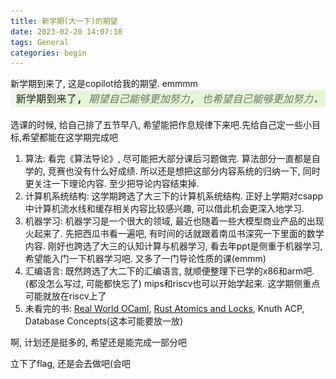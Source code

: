 ```yaml
---
title: 新学期(大一下)的期望
date: 2023-02-20 14:07:18
tags: General
categories: begin
---
```


新学期到来了, 这是copilot给我的期望. emmmm
![](https://raw.githubusercontent.com/silver-ymz/image/master/macbook-air/202302201409062.png)

选课的时候, 给自己排了五节早八, 希望能把作息规律下来吧.先给自己定一些小目标,希望都能在这学期完成吧

1. 算法: 看完《算法导论》, 尽可能把大部分课后习题做完. 算法部分一直都是自学的, 竞赛也没有什么好成绩. 所以还是想把这部分内容系统的归纳一下, 同时更关注一下理论内容. 至少把导论内容结束掉.
2. 计算机系统结构: 这学期跨选了大三下的计算机系统结构. 正好上学期对csapp中计算机流水线和缓存相关内容比较感兴趣, 可以借此机会更深入地学习. 
3. 机器学习: 机器学习是一个很大的领域, 最近也随着一些大模型商业产品的出现火起来了. 先把西瓜书看一遍吧, 有时间的话就跟着南瓜书深究一下里面的数学内容. 刚好也跨选了大三的认知计算与机器学习, 看去年ppt是侧重于机器学习, 希望能入门一下机器学习吧. 又多了一门导论性质的课(emmm)
4. 汇编语言: 既然跨选了大二下的汇编语言, 就顺便整理下已学的x86和arm吧.(都没怎么写过, 可能都快忘了) mips和riscv也可以开始学起来. 这学期侧重点可能就放在riscv上了
5. 未看完的书: [Real World OCaml](https://dev.realworldocaml.org/), [Rust Atomics and Locks](https://marabos.nl/atomics/), Knuth ACP, Database Concepts(这本可能要放一放)

啊, 计划还是挺多的, 希望还是能完成一部分吧

立下了flag, 还是会去做吧(会吧